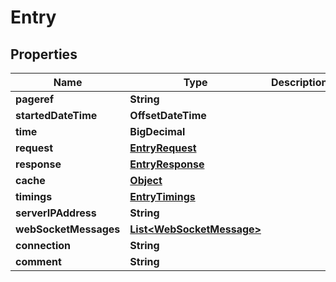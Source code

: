 

# Entry


## Properties

Name | Type | Description | Notes
------------ | ------------- | ------------- | -------------
**pageref** | **String** |  |  [optional]
**startedDateTime** | **OffsetDateTime** |  | 
**time** | **BigDecimal** |  | 
**request** | [**EntryRequest**](EntryRequest.md) |  | 
**response** | [**EntryResponse**](EntryResponse.md) |  | 
**cache** | [**Object**](Object.md) |  | 
**timings** | [**EntryTimings**](EntryTimings.md) |  | 
**serverIPAddress** | **String** |  |  [optional]
**webSocketMessages** | [**List&lt;WebSocketMessage&gt;**](WebSocketMessage.md) |  |  [optional]
**connection** | **String** |  |  [optional]
**comment** | **String** |  |  [optional]



